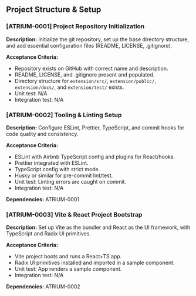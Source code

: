 ## Project Structure & Setup

### [ATRIUM-0001] Project Repository Initialization
**Description:**
Initialize the git repository, set up the base directory structure, and add essential configuration files (README, LICENSE, .gitignore).

**Acceptance Criteria:**
- Repository exists on GitHub with correct name and description.
- README, LICENSE, and .gitignore present and populated.
- Directory structure for `extension/src/`, `extension/public/`, `extension/docs/`, and `extension/test/` exists.
- Unit test: N/A
- Integration test: N/A

### [ATRIUM-0002] Tooling & Linting Setup
**Description:**
Configure ESLint, Prettier, TypeScript, and commit hooks for code quality and consistency.

**Acceptance Criteria:**
- ESLint with Airbnb TypeScript config and plugins for React/hooks.
- Prettier integrated with ESLint.
- TypeScript config with strict mode.
- Husky or similar for pre-commit lint/test.
- Unit test: Linting errors are caught on commit.
- Integration test: N/A

**Dependencies:** ATRIUM-0001

### [ATRIUM-0003] Vite & React Project Bootstrap
**Description:**
Set up Vite as the bundler and React as the UI framework, with TypeScript and Radix UI primitives.

**Acceptance Criteria:**
- Vite project boots and runs a React+TS app.
- Radix UI primitives installed and imported in a sample component.
- Unit test: App renders a sample component.
- Integration test: N/A

**Dependencies:** ATRIUM-0002